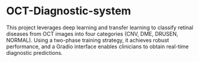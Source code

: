 # OCT-Diagnostic-system
This project leverages deep learning and transfer learning to classify retinal diseases from OCT images into four categories (CNV, DME, DRUSEN, NORMAL). Using a two-phase training strategy, it achieves robust performance, and a Gradio interface enables clinicians to obtain real-time diagnostic predictions.
